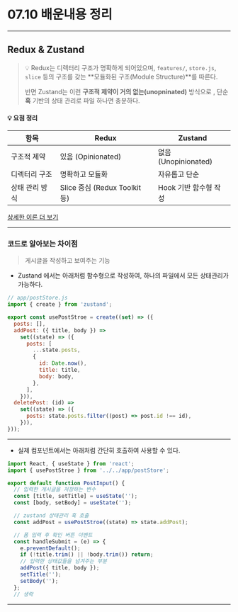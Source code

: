 # 07.10 배운내용 정리

---

## Redux & Zustand

> 💡 Redux는 디렉터리 구조가 명확하게 되어있으며, `features/`, `store.js`, `slice` 등의 구조를 갖는 **모듈화된 구조(Module Structure)**를 따른다.
>
> 반면 Zustand는 이런 **구조적 제약이 거의 없는(unopninated)** 방식으로 , 단순 **훅** 기반의 상태 관리로 파일 하나면 충분하다.

#### 💡 요점 정리

| 항목           | Redux                         | Zustand               |
| -------------- | ----------------------------- | --------------------- |
| 구조적 제약    | 있음 (Opinionated)            | 없음 (Unopinionated)  |
| 디렉터리 구조  | 명확하고 모듈화               | 자유롭고 단순         |
| 상태 관리 방식 | Slice 중심 (Redux Toolkit 등) | Hook 기반 함수형 작성 |

[상세한 이론 더 보기](https://github.com/Ahhhhhhyeong/goorm-deep-dive-frontend4/tree/main/src/Day42-react-redux)

---

### 코드로 알아보는 차이점

> 게시글을 작성하고 보여주는 기능

- Zustand 에서는 아래처럼 함수형으로 작성하여, 하나의 파일에서 모든 상태관리가 가능하다.

```js
// app/postStore.js
import { create } from 'zustand';

export const usePostStroe = create((set) => ({
  posts: [],
  addPost: ({ title, body }) =>
    set((state) => ({
      posts: [
        ...state.posts,
        {
          id: Date.now(),
          title: title,
          body: body,
        },
      ],
    })),
  deletePost: (id) =>
    set((state) => ({
      posts: state.posts.filter((post) => post.id !== id),
    })),
}));
```

---

- 실제 컴포넌트에서는 아래처럼 간단히 호출하여 사용할 수 있다.

```jsx
import React, { useState } from 'react';
import { usePostStroe } from '../../app/postStore';

export default function PostInput() {
  // 입력한 게시글을 저장하는 변수
  const [title, setTitle] = useState('');
  const [body, setBody] = useState('');

  // zustand 상태관리 훅 호출
  const addPost = usePostStroe((state) => state.addPost);

  // 폼 입력 후 확인 버튼 이벤트
  const handleSubmit = (e) => {
    e.preventDefault();
    if (!title.trim() || !body.trim()) return;
    // 입력한 상태값들을 넘겨주는 부분
    addPost({ title, body });
    setTitle('');
    setBody('');
  };
  // 생략
```

---
